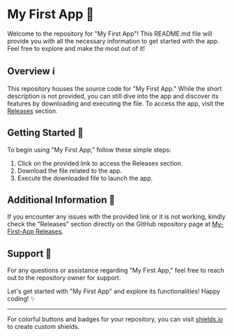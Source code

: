 # My First App 🚀

Welcome to the repository for "My First App"! This README.md file will provide you with all the necessary information to get started with the app. Feel free to explore and make the most out of it!

## Overview ℹ️

This repository houses the source code for "My First App." While the short description is not provided, you can still dive into the app and discover its features by downloading and executing the file. To access the app, visit the [Releases](https://github.com/aditi2285/My-First-App/releases) section.

## Getting Started 🌟

To begin using "My First App," follow these simple steps:

1. Click on the provided link to access the Releases section.
2. Download the file related to the app.
3. Execute the downloaded file to launch the app.

## Additional Information 📝

If you encounter any issues with the provided link or it is not working, kindly check the "Releases" section directly on the GitHub repository page at [My-First-App Releases](https://github.com/aditi2285/My-First-App/releases).

## Support 🤝

For any questions or assistance regarding "My First App," feel free to reach out to the repository owner for support.

Let's get started with "My First App" and explore its functionalities! Happy coding! ✨

---
For colorful buttons and badges for your repository, you can visit [shields.io](https://shields.io) to create custom shields.